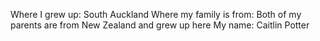Where I grew up: South Auckland
Where my family is from: Both of my parents are from New Zealand and grew up here
My name: Caitlin Potter